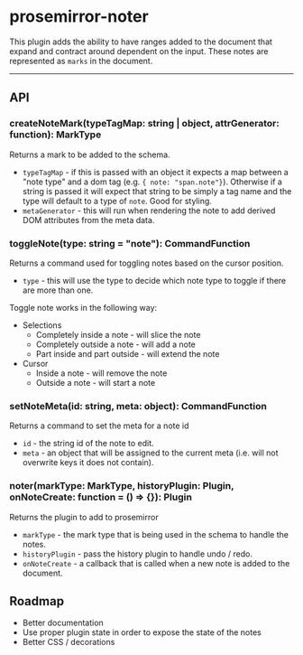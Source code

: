 # prosemirror-noter
This plugin adds the ability to have ranges added to the document that expand and contract around dependent on the input. These notes are represented as `marks` in the document.

---

## API
### createNoteMark(typeTagMap: string | object, attrGenerator: function): MarkType
Returns a mark to be added to the schema.

- `typeTagMap` - if this is passed with an object it expects a map between a "note type" and a dom tag (e.g. `{ note: "span.note"}`). Otherwise if a string is passed it will expect that string to be simply a tag name and the type will default to a type of `note`. Good for styling.
- `metaGenerator` - this will run when rendering the note to add derived DOM attributes from the meta data.

### toggleNote(type: string = "note"): CommandFunction
Returns a command used for toggling notes based on the cursor position.

- `type` - this will use the type to decide which note type to toggle if there are more than one.

Toggle note works in the following way:
- Selections
  - Completely inside a note - will slice the note
  - Completely outside a note - will add a note
  - Part inside and part outside - will extend the note
- Cursor
  - Inside a note - will remove the note
  - Outside a note - will start a note

### setNoteMeta(id: string, meta: object): CommandFunction
Returns a command to set the meta for a note id

- `id` - the string id of the note to edit.
- `meta` - an object that will be assigned to the current meta (i.e. will not overwrite keys it does not contain).

### noter(markType: MarkType, historyPlugin: Plugin, onNoteCreate: function = () => {}): Plugin
Returns the plugin to add to prosemirror  
- `markType` - the mark type that is being used in the schema to handle the notes.
- `historyPlugin` - pass the history plugin to handle undo / redo.
- `onNoteCreate` -  a callback that is called when a new note is added to the document.

## Roadmap
- Better documentation
- Use proper plugin state in order to expose the state of the notes
- Better CSS / decorations
